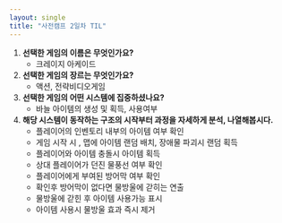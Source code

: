 ```yaml
---
layout: single
title: "사전캠프 2일차 TIL"
---
```



1. **선택한 게임의 이름은 무엇인가요?**
    - 크레이지 아케이드
2. **선택한 게임의 장르는 무엇인가요?**
    - 액션, 전략비디오게임
3. **선택한 게임의 어떤 시스템에 집중하셨나요?**
    - 바늘 아이템의 생성 및 획득, 사용여부
4. **해당 시스템이 동작하는 구조의 시작부터 과정을 자세하게 분석, 나열해봅시다.**
    - 플레이어의 인벤토리 내부의 아이템 여부 확인
    - 게임 시작 시 , 맵에 아이템 랜덤 배치, 장애물 파괴시 랜덤 획득
    - 플레이어와 아이템 충돌시 아이템 획득
    - 상대 플레이어가 던진 물풍선 여부 확인
    - 플레이어에게 부여된 방어막 여부 확인
    - 확인후 방어막이 없다면 물방울에 갇히는 연출
    - 물방울에 갇힌 후 아이템 사용가능 표시
    - 아이템 사용시 물방울 효과 즉시 제거
